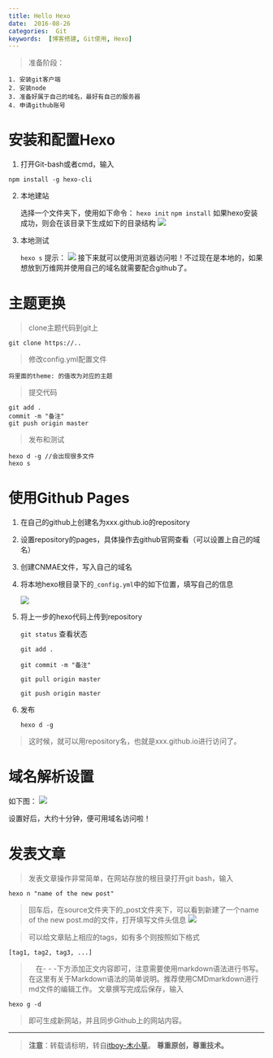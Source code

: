 ```yaml
---
title: Hello Hexo
date:  2016-08-26
categories:  Git
keywords:  [博客搭建, Git使用, Hexo]
---
```


> 准备阶段：
	
	1. 安装git客户端
	2. 安装node
	3. 准备好属于自己的域名，最好有自己的服务器
	4. 申请github账号

# 安装和配置Hexo

1. 打开Git-bash或者cmd，输入
```
npm install -g hexo-cli
```
2. 本地建站
	
	选择一个文件夹下，使用如下命令：
	`hexo init`
	`npm install`
	如果hexo安装成功，则会在该目录下生成如下的目录结构
	![](http://i.imgur.com/YxvWsWf.png)
	
3. 本地测试

	`hexo s`
	提示：
	![](http://i.imgur.com/7qp42fz.png)
	接下来就可以使用浏览器访问啦！不过现在是本地的，如果想放到万维网并使用自己的域名就需要配合github了。
# 主题更换
> clone主题代码到git上

```
git clone https://..
```

> 修改config.yml配置文件

	将里面的theme: 的值改为对应的主题

> 提交代码

```
git add .
commit -m "备注"
git push origin master
```

> 发布和测试

```
hexo d -g //会出现很多文件
hexo s
```

# 使用Github Pages

1. 在自己的github上创建名为xxx.github.io的repository
2. 设置repository的pages，具体操作去github官网查看（可以设置上自己的域名）
3. 创建CNMAE文件，写入自己的域名
4. 将本地hexo根目录下的`_config.yml`中的如下位置，填写自己的信息

	![](http://i.imgur.com/kDYceNd.png) 
5. 将上一步的hexo代码上传到repository

	`git status` 查看状态

	`git add .`

	`git commit -m "备注"`

	`git pull origin master`

	`git push origin master`
4. 发布
	
	`hexo d -g`
> 这时候，就可以用repository名，也就是xxx.github.io进行访问了。

# 域名解析设置
如下图：
![](http://i.imgur.com/tuiyoWD.png)

设置好后，大约十分钟，便可用域名访问啦！

# 发表文章

> 发表文章操作非常简单，在网站存放的根目录打开git bash，输入

	hexo n "name of the new post"

> 回车后，在source文件夹下的_post文件夹下，可以看到新建了一个name of the new post.md的文件，打开填写文件头信息
![](http://i.imgur.com/5jtBn7m.png)

> 可以给文章贴上相应的tags，如有多个则按照如下格式

`[tag1, tag2, tag3, ...]`

>　在- - -下方添加正文内容即可，注意需要使用markdown语法进行书写。在这里有关于Markdown语法的简单说明。推荐使用CMDmarkdown进行md文件的编辑工作。
文章撰写完成后保存，输入

	hexo g -d

> 即可生成新网站，并且同步Github上的网站内容。

-------------------------------------------
>**注意**：转载请标明，转自[itboy-木小草](http://muxiaocao.cn)。
>**尊重原创，尊重技术。**
